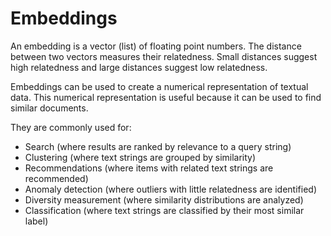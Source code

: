 # Embeddings

An embedding is a vector (list) of floating point numbers. The distance between two vectors measures their relatedness. Small distances suggest high relatedness and large distances suggest low relatedness.

Embeddings can be used to create a numerical representation of textual data. This numerical representation is useful because it can be used to find similar documents.

They are commonly used for:

* Search (where results are ranked by relevance to a query string)
* Clustering (where text strings are grouped by similarity)
* Recommendations (where items with related text strings are recommended)
* Anomaly detection (where outliers with little relatedness are identified)
* Diversity measurement (where similarity distributions are analyzed)
* Classification (where text strings are classified by their most similar label)
